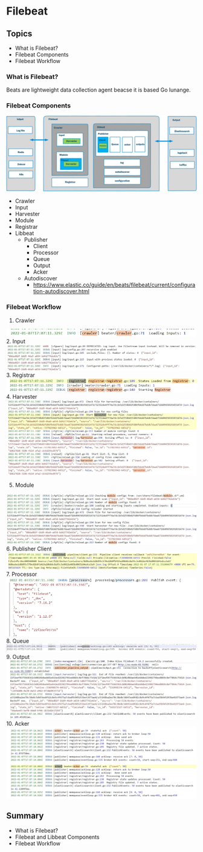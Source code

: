 # Filebeat 


## Topics
- What is Filebeat?
- Filebeat Components
- Filebeat Workflow

### What is Filebeat?
Beats are lightweight data  collection  agent beacse it is based Go lunange. 
### Filebeat Components
<img src='Filebeat.jpg'>  


- Crawler 
- Input 
- Harvester
- Module 
- Registrar
- Libbeat
  - Publisher 
    - Client
    - Processor
    - Queue
    - Output
    - Acker 
  - Autodiscover
    - https://www.elastic.co/guide/en/beats/filebeat/current/configuration-autodiscover.html


###  Filebeat Workflow
1. Crawler    
  <img src='step1.jpg'>     
2. Input  
  <img src='step2.jpg'>  
3. Registrar   
 <img src='step4.jpg'>      
4. Harvester   
  <img src='step3.jpg'>   
 
5. Module  
 <img src='step5.jpg'>  
6. Publisher Client   
 <img src='step6.jpg'>   
7. Processor     
  <img src='step6-1.jpg'> 
8. Queue   
  <img src='step6-2.jpg'>     
9. Output   
 <img src='step8.jpg'>   
10. Acker    
  <img src='step7.jpg'>    

  



## Summary  
- What is Filebeat?
- Filebeat and Libbeat Components
- Filebeat Workflow






